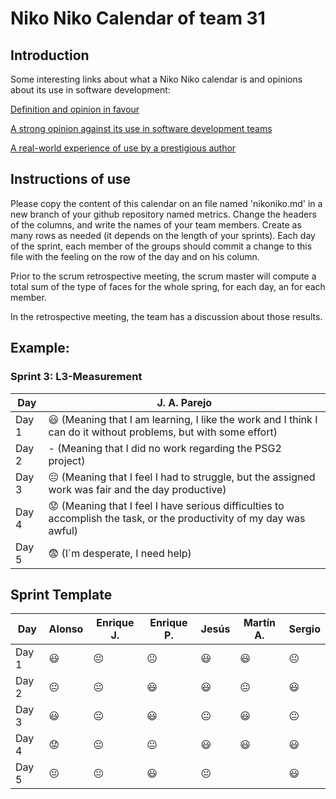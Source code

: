 # Niko Niko Calendar of team 31
## Introduction
Some interesting links about what a Niko Niko calendar is and opinions about its use in software development:

[Definition and opinion in favour](https://blog.teammood.com/2018/07/24/evaluating-your-teams-health-with-the-niko-niko-calendar.html?utm_source=google&utm_medium=cpc&utm_campaign=blog-niko-niko&utm_content=niko-niko&utm_term=niko%20niko%20calendar&gclid=Cj0KCQjwsYb0BRCOARIsAHbLPhGYfc7zpSwEDx8KE3VjlsTyy1M1F8O8lxyOPWQTpjf71RjXeD5rgWsaAmEhEALw_wcB)

[A strong opinion against its use in software development teams](https://www.tinypulse.com/blog/sk-niko-niko-calendar-workplace-morale)

[A real-world experience of use by a prestigious author](https://www.javiergarzas.com/2015/05/calendarios-niko-niko.html)
## Instructions of use
Please copy the content of this calendar on an file named 'nikoniko.md' in a new branch of your github repository named metrics.
Change the headers of the columns, and write the names of your team members.
Create as many rows as needed (it depends on the length of your sprints).
Each day of the sprint, each member of the groups should commit a change to this file with the feeling on the row of the day and on his column. 

Prior to the scrum retrospective meeting, the scrum master will compute a total sum of the type of faces for the whole spring, for each day, an for each member.

In the retrospective meeting, the team has a discussion about those results.

## Example:

### Sprint 3: L3-Measurement 

| Day           | J. A. Parejo  |
| ------------- | ------------- |
| Day 1         |    :smiley: (Meaning that I am learning, I like the work and I think I can do it without problems, but with some effort) |
| Day 2         |    - (Meaning that I did no work regarding the PSG2 project)           |
| Day 3         |    :neutral_face:  (Meaning that I feel I had to struggle, but the assigned work was fair and the day productive)          |:fearful:
| Day 4         |    :worried: (Meaning that I feel I have serious difficulties to accomplish the task, or the productivity of my day was awful)           |
| Day 5         |    :fearful:   (I´m desperate, I need help)        |


## Sprint Template

| Day           |    Alonso     |   Enrique J.   |   Enrique P.   |      Jesús     |   Martín A.    |     Sergio     |
| ------------- | ------------- | -------------  | -------------  | -------------  | -------------  | -------------  |
| Day 1         |   :smiley:    | :neutral_face: |:neutral_face:  |    :smiley:    |   :smiley:     | :neutral_face: |
| Day 2         |:neutral_face: | :neutral_face: | :smiley:       |    :smiley:    | :neutral_face: | :smiley:       |
| Day 3         |   :smiley:    | :neutral_face: | :smiley:       | :neutral_face: |   :smiley:     | :neutral_face: |
| Day 4         |   :worried:   | :neutral_face: | :neutral_face: |    :smiley:    |   :smiley:     | :smiley:       |
| Day 5         |:neutral_face: | :neutral_face: | :smiley:       | :neutral_face: |                | :smiley:       |
